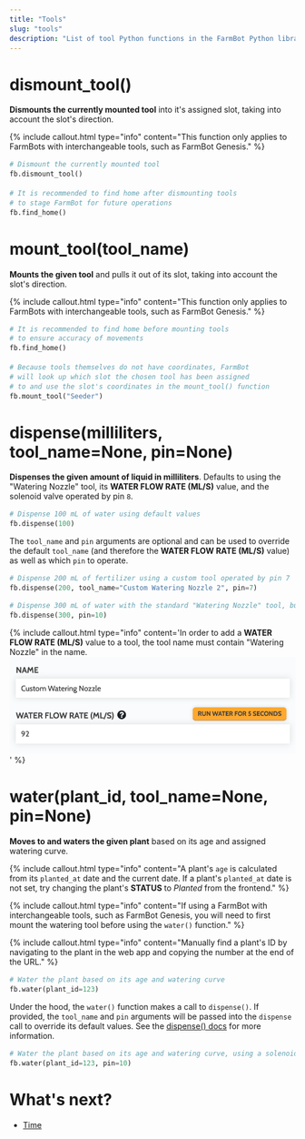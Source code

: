 ```yaml
---
title: "Tools"
slug: "tools"
description: "List of tool Python functions in the FarmBot Python library"
---
```


# dismount_tool()

**Dismounts the currently mounted tool** into it's assigned slot, taking into account the slot's direction.

{%
include callout.html
type="info"
content="This function only applies to FarmBots with interchangeable tools, such as FarmBot Genesis."
%}

```python
# Dismount the currently mounted tool
fb.dismount_tool()

# It is recommended to find home after dismounting tools
# to stage FarmBot for future operations
fb.find_home()
```

# mount_tool(tool_name)

**Mounts the given tool** and pulls it out of its slot, taking into account the slot's direction.

{%
include callout.html
type="info"
content="This function only applies to FarmBots with interchangeable tools, such as FarmBot Genesis."
%}

```python
# It is recommended to find home before mounting tools
# to ensure accuracy of movements
fb.find_home()

# Because tools themselves do not have coordinates, FarmBot
# will look up which slot the chosen tool has been assigned
# to and use the slot's coordinates in the mount_tool() function
fb.mount_tool("Seeder")
```

# dispense(milliliters, tool_name=None, pin=None)

**Dispenses the given amount of liquid in milliliters**. Defaults to using the "Watering Nozzle" tool, its **WATER FLOW RATE (ML/S)** value, and the solenoid valve operated by pin `8`.

```python
# Dispense 100 mL of water using default values
fb.dispense(100)
```

The `tool_name` and `pin` arguments are optional and can be used to override the default `tool_name` (and therefore the **WATER FLOW RATE (ML/S)** value) as well as which `pin` to operate.

```python
# Dispense 200 mL of fertilizer using a custom tool operated by pin 7
fb.dispense(200, tool_name="Custom Watering Nozzle 2", pin=7)
```

```python
# Dispense 300 mL of water with the standard "Watering Nozzle" tool, but using a solenoid valve operated by pin 10
fb.dispense(300, pin=10)
```

{%
include callout.html
type="info"
content='In order to add a **WATER FLOW RATE (ML/S)** value to a tool, the tool name must contain "Watering Nozzle" in the name.
![water flow rate](_images/water_flow_rate.png)'
%}

# water(plant_id, tool_name=None, pin=None)

**Moves to and waters the given plant** based on its age and assigned watering curve.

{%
include callout.html
type="info"
content="A plant's `age` is calculated from its `planted_at` date and the current date. If a plant's `planted_at` date is not set, try changing the plant's **STATUS** to _Planted_ from the frontend."
%}

{%
include callout.html
type="info"
content="If using a FarmBot with interchangeable tools, such as FarmBot Genesis, you will need to first mount the watering tool before using the `water()` function."
%}

{%
include callout.html
type="info"
content="Manually find a plant's ID by navigating to the plant in the web app and copying the number at the end of the URL."
%}

```python
# Water the plant based on its age and watering curve
fb.water(plant_id=123)
```

Under the hood, the `water()` function makes a call to `dispense()`. If provided, the `tool_name` and `pin` arguments will be passed into the `dispense` call to override its default values. See the [dispense() docs](#dispensemilliliters-tool_namenone-pinnone) for more information.

```python
# Water the plant based on its age and watering curve, using a solenoid valve operated by pin 10
fb.water(plant_id=123, pin=10)
```

# What's next?

 * [Time](./time.md)
